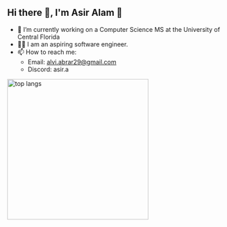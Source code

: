## Hi there 👋, I'm Asir Alam 🤠
- 🔭 I’m currently working on a Computer Science MS at the University of Central Florida
- 👨‍💻 I am an aspiring software engineer.
- 📫 How to reach me:
  - Email: alvi.abrar29@gmail.com
  - Discord: asir.a

<img width=325 align="center" src="https://github-readme-stats.vercel.app/api/top-langs/?username=asiraalam&hide=HTML&langs_count=8&layout=compact&theme=react&border_radius=10&size_weight=0.5&count_weight=0.5&exclude_repo=github-readme-stats" alt="top langs" />

<!--
**AsirAAlam/AsirAAlam** is a ✨ _special_ ✨ repository because its `README.md` (this file) appears on your GitHub profile.

Here are some ideas to get you started:

- 🔭 I’m currently working on ...
- 🌱 I’m currently learning ...
- 👯 I’m looking to collaborate on ...
- 🤔 I’m looking for help with ...
- 💬 Ask me about ...
- 📫 How to reach me: ...
- 😄 Pronouns: ...
- ⚡ Fun fact: ...
-->
